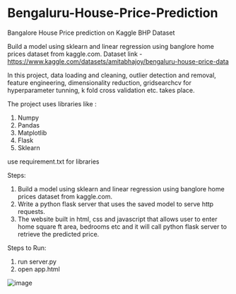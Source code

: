 # Bengaluru-House-Price-Prediction
Bangalore House Price prediction on Kaggle BHP Dataset


Build a model using sklearn and linear regression using banglore home prices dataset from kaggle.com.
Dataset link - https://www.kaggle.com/datasets/amitabhajoy/bengaluru-house-price-data

In this project, data loading and cleaning, outlier detection and removal, feature engineering, dimensionality reduction, gridsearchcv for hyperparameter tunning, k fold cross validation etc. takes place.

The project uses libraries like :
1. Numpy
2. Pandas
3. Matplotlib
4. Flask
5. Sklearn

use requirement.txt for libraries

Steps:
1. Build a model using sklearn and linear regression using banglore home prices dataset from kaggle.com. 
2. Write a python flask server that uses the saved model to serve http requests. 
3. The website built in html, css and javascript that allows user to enter home square ft area, bedrooms etc and it will call python flask server to retrieve the predicted price. 

Steps to Run:
1. run server.py
2. open app.html

![image](https://user-images.githubusercontent.com/73299884/177831613-77604d19-8614-4c13-9ad7-87010399ae4b.png)
